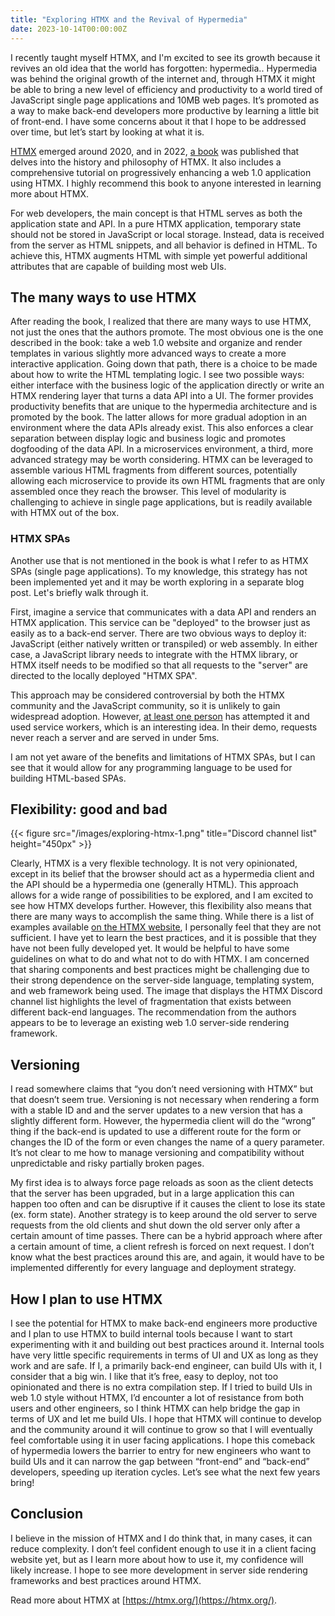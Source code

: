 ```yaml
---
title: "Exploring HTMX and the Revival of Hypermedia"
date: 2023-10-14T00:00:00Z
---
```


I recently taught myself HTMX, and I'm excited to see its growth because it revives an old idea that the world has forgotten: hypermedia.. Hypermedia was behind the original growth of the internet and, through HTMX it might be able to bring a new level of efficiency and productivity to a world tired of JavaScript single page applications and 10MB web pages. It’s promoted as a way to make back-end developers more productive by learning a little bit of front-end. I have some concerns about it that I hope to be addressed over time, but let’s start by looking at what it is.

[HTMX](https://htmx.org/) emerged around 2020, and in 2022, [a book](https://hypermedia.systems/) was published that delves into the history and philosophy of HTMX. It also includes a comprehensive tutorial on progressively enhancing a web 1.0 application using HTMX. I highly recommend this book to anyone interested in learning more about HTMX.

For web developers, the main concept is that HTML serves as both the application state and API. In a pure HTMX application, temporary state should not be stored in JavaScript or local storage. Instead, data is received from the server as HTML snippets, and all behavior is defined in HTML. To achieve this, HTMX augments HTML with simple yet powerful additional attributes that are capable of building most web UIs.

## The many ways to use HTMX

After reading the book, I realized that there are many ways to use HTMX, not just the ones that the authors promote. The most obvious one is the one described in the book: take a web 1.0 website and organize and render templates in various slightly more advanced ways to create a more interactive application. Going down that path, there is a choice to be made about how to write the HTML templating logic. I see two possible ways: either interface with the business logic of the application directly or write an HTMX rendering layer that turns a data API into a UI. The former provides productivity benefits that are unique to the hypermedia architecture and is promoted by the book. The latter allows for more gradual adoption in an environment where the data APIs already exist. This also enforces a clear separation between display logic and business logic and promotes dogfooding of the data API. In a microservices environment, a third, more advanced strategy may be worth considering. HTMX can be leveraged to assemble various HTML fragments from different sources, potentially allowing each microservice to provide its own HTML fragments that are only assembled once they reach the browser. This level of modularity is challenging to achieve in single page applications, but is readily available with HTMX out of the box.

### HTMX SPAs

Another use that is not mentioned in the book is what I refer to as HTMX SPAs (single page applications). To my knowledge, this strategy has not been implemented yet and it may be worth exploring in a separate blog post. Let's briefly walk through it.

First, imagine a service that communicates with a data API and renders an HTMX application. This service can be "deployed" to the browser just as easily as to a back-end server. There are two obvious ways to deploy it: JavaScript (either natively written or transpiled) or web assembly. In either case, a JavaScript library needs to integrate with the HTMX library, or HTMX itself needs to be modified so that all requests to the "server" are directed to the locally deployed "HTMX SPA".

This approach may be considered controversial by both the HTMX community and the JavaScript community, so it is unlikely to gain widespread adoption. However, [at least one person](https://github.com/richardanaya/wasm-service) has attempted it and used service workers, which is an interesting idea. In their demo, requests never reach a server and are served in under 5ms.

I am not yet aware of the benefits and limitations of HTMX SPAs, but I can see that it would allow for any programming language to be used for building HTML-based SPAs.

## Flexibility: good and bad

{{< figure src="/images/exploring-htmx-1.png" title="Discord channel list" height="450px" >}}

Clearly, HTMX is a very flexible technology. It is not very opinionated, except in its belief that the browser should act as a hypermedia client and the API should be a hypermedia one (generally HTML). This approach allows for a wide range of possibilities to be explored, and I am excited to see how HTMX develops further. However, this flexibility also means that there are many ways to accomplish the same thing. While there is a list of examples available [on the HTMX website](https://htmx.org/examples/), I personally feel that they are not sufficient. I have yet to learn the best practices, and it is possible that they have not been fully developed yet. It would be helpful to have some guidelines on what to do and what not to do with HTMX. I am concerned that sharing components and best practices might be challenging due to their strong dependence on the server-side language, templating system, and web framework being used. The image that displays the HTMX Discord channel list highlights the level of fragmentation that exists between different back-end languages. The recommendation from the authors appears to be to leverage an existing web 1.0 server-side rendering framework.

## Versioning

I read somewhere claims that “you don’t need versioning with HTMX” but that doesn’t seem true. Versioning is not necessary when rendering a form with a stable ID and and the server updates to a new version that has a slightly different form. However, the hypermedia client will do the “wrong” thing if the back-end is updated to use a different route for the form or changes the ID of the form or even changes the name of a query parameter. It’s not clear to me how to manage versioning and compatibility without unpredictable and risky partially broken pages.

My first idea is to always force page reloads as soon as the client detects that the server has been upgraded, but in a large application this can happen too often and can be disruptive if it causes the client to lose its state (ex. form state). Another strategy is to keep around the old server to serve requests from the old clients and shut down the old server only after a certain amount of time passes. There can be a hybrid approach where after a certain amount of time, a client refresh is forced on next request. I don’t know what the best practices around this are, and again, it would have to be implemented differently for every language and deployment strategy.

## How I plan to use HTMX

I see the potential for HTMX to make back-end engineers more productive and I plan to use HTMX to build internal tools because I want to start experimenting with it and building out best practices around it. Internal tools have very little specific requirements in terms of UI and UX as long as they work and are safe. If I, a primarily back-end engineer, can build UIs with it, I consider that a big win. I like that it’s free, easy to deploy, not too opinionated and there is no extra compilation step. If I tried to build UIs in web 1.0 style without HTMX, I’d encounter a lot of resistance from both users and other engineers, so I think HTMX can help bridge the gap in terms of UX and let me build UIs. I hope that HTMX will continue to develop and the community around it will continue to grow so that I will eventually feel comfortable using it in user facing applications. I hope this comeback of hypermedia lowers the barrier to entry for new engineers who want to build UIs and it can narrow the gap between “front-end” and “back-end” developers, speeding up iteration cycles. Let’s see what the next few years bring!

## Conclusion

I believe in the mission of HTMX and I do think that, in many cases, it can reduce complexity. I don’t feel confident enough to use it in a client facing website yet, but as I learn more about how to use it, my confidence will likely increase. I hope to see more development in server side rendering frameworks and best practices around HTMX.

Read more about HTMX at [https://htmx.org/](https://htmx.org/).
